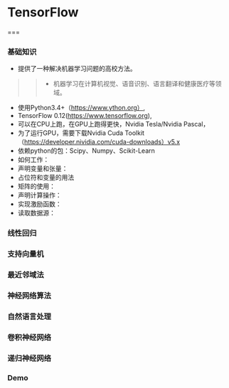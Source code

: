 # TensorFlow
===

### 基础知识
>
- 提供了一种解决机器学习问题的高校方法。
>	> - 机器学习在计算机视觉、语音识别、语言翻译和健康医疗等领域。
- 使用Python3.4+（https://www.ython.org）,
- TensorFlow 0.12(https://www.tensorflow.org),
- 可以在CPU上跑，在GPU上跑得更快，Nvidia Tesla/Nvidia Pascal，
- 为了运行GPU，需要下载Nvidia Cuda Toolkit（https://developer.nividia.com/cuda-downloads）v5.x
- 依赖python的包：Scipy、Numpy、Scikit-Learn 
- 如何工作：
- 声明变量和张量：
- 占位符和变量的用法
- 矩阵的使用：
- 声明计算操作：
- 实现激励函数：
- 读取数据源：

### 线性回归


### 支持向量机


### 最近邻域法


### 神经网络算法


### 自然语言处理


###  卷积神经网络



### 递归神经网络


### Demo
>
